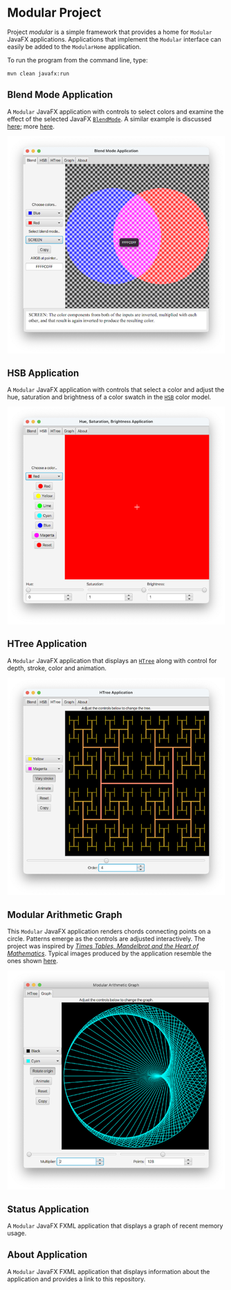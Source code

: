 # Modular Project

Project *modular* is a simple framework that provides a home for `Modular` JavaFX applications. Applications that implement the `Modular` interface can easily be added to the `ModularHome` application.

To run the program from the command line, type:

    mvn clean javafx:run

## Blend Mode Application

A `Modular` JavaFX application with controls to select colors and examine the effect of the selected JavaFX [`BlendMode`](https://openjfx.io/javadoc/17/javafx.graphics/javafx/scene/effect/BlendMode.html). A similar example is discussed [here](https://stackoverflow.com/q/70085482/230513); more [here](https://stackoverflow.com/search?tab=votes&q=%5bjavafx%5d%20BlendMode).

![BlendApp.png](images/BlendApp.png)

## HSB Application

A `Modular` JavaFX application with controls that select a color and adjust the hue, saturation and brightness of a color swatch in the [`HSB`](https://en.wikipedia.org/wiki/HSL_and_HSV) color model.

![HSBApp.png](images/HSBApp.png)

## HTree Application 

A `Modular` JavaFX application that displays an [`HTree`](https://en.wikipedia.org/wiki/H_tree) along with control for depth, stroke, color and animation.

![HTreeApp.png](images/HTreeApp.png)

## Modular Arithmetic Graph

This `Modular` JavaFX application renders chords connecting points on a circle. Patterns emerge as the controls are adjusted interactively. The project was inspired by [_Times Tables, Mandelbrot and the Heart of Mathematics_](https://www.youtube.com/watch?v=qhbuKbxJsk8). Typical images produced by the application resemble the ones shown [here](https://github.com/Tonumoy/Modular-Arithmetic-on-a-Circle-in-Python).

![ModularApp.png](images/ModularApp.png)

## Status Application

A `Modular` JavaFX FXML application that displays a graph of recent memory usage.

## About Application

A `Modular` JavaFX FXML application that displays information about the application and provides a link to this repository.
